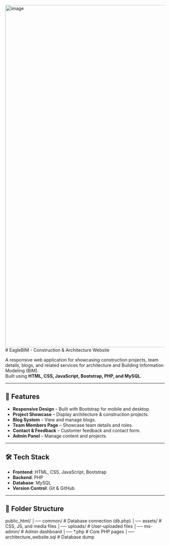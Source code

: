 <img width="1920" height="1080" alt="image" src="https://github.com/user-attachments/assets/249da4de-4bf4-4806-ab9f-85cd27e8bf06" /># EagleBIM - Construction & Architecture Website

A responsive web application for showcasing construction projects, team details, blogs, and related services for architecture and Building Information Modeling (BIM).  
Built using **HTML, CSS, JavaScript, Bootstrap, PHP, and MySQL**.

---

## 🚀 Features
- **Responsive Design** – Built with Bootstrap for mobile and desktop.
- **Project Showcase** – Display architecture & construction projects.
- **Blog System** – View and manage blogs.
- **Team Members Page** – Showcase team details and roles.
- **Contact & Feedback** – Customer feedback and contact form.
- **Admin Panel** – Manage content and projects.

---

## 🛠️ Tech Stack
- **Frontend**: HTML, CSS, JavaScript, Bootstrap  
- **Backend**: PHP  
- **Database**: MySQL  
- **Version Control**: Git & GitHub

---

## 📂 Folder Structure
public_html/
│── common/ # Database connection (db.php)
│── assets/ # CSS, JS, and media files
│── uploads/ # User-uploaded files
│── ms-admin/ # Admin dashboard
│── *.php # Core PHP pages
│── architecture_website.sql # Database dump



